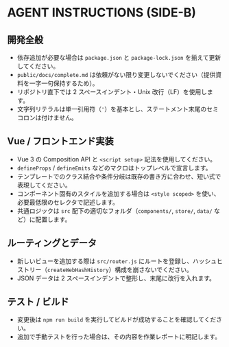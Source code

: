 # AGENT INSTRUCTIONS (SIDE-B)

## 開発全般
- 依存追加が必要な場合は `package.json` と `package-lock.json` を揃えて更新してください。
- `public/docs/complete.md` は依頼がない限り変更しないでください（提供資料を一字一句保持するため）。
- リポジトリ直下では 2 スペースインデント・Unix 改行（LF）を使用します。
- 文字列リテラルは単一引用符（`'`）を基本とし、ステートメント末尾のセミコロンは付けません。

## Vue / フロントエンド実装
- Vue 3 の Composition API と `<script setup>` 記法を使用してください。
- `defineProps` / `defineEmits` などのマクロはトップレベルで宣言します。
- テンプレートでのクラス結合や条件分岐は既存の書き方に合わせ、短い式で表現してください。
- コンポーネント固有のスタイルを追加する場合は `<style scoped>` を使い、必要最低限のセレクタで記述します。
- 共通ロジックは `src` 配下の適切なフォルダ（`components/`, `store/`, `data/` など）に配置します。

## ルーティングとデータ
- 新しいビューを追加する際は `src/router.js` にルートを登録し、ハッシュヒストリー（`createWebHashHistory`）構成を崩さないでください。
- JSON データは 2 スペースインデントで整形し、末尾に改行を入れます。

## テスト / ビルド
- 変更後は `npm run build` を実行してビルドが成功することを確認してください。
- 追加で手動テストを行った場合は、その内容を作業レポートに明記します。

